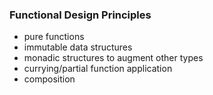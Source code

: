 ### Functional Design Principles

* pure functions
* immutable data structures
* monadic structures to augment other types
* currying/partial function application
* composition
